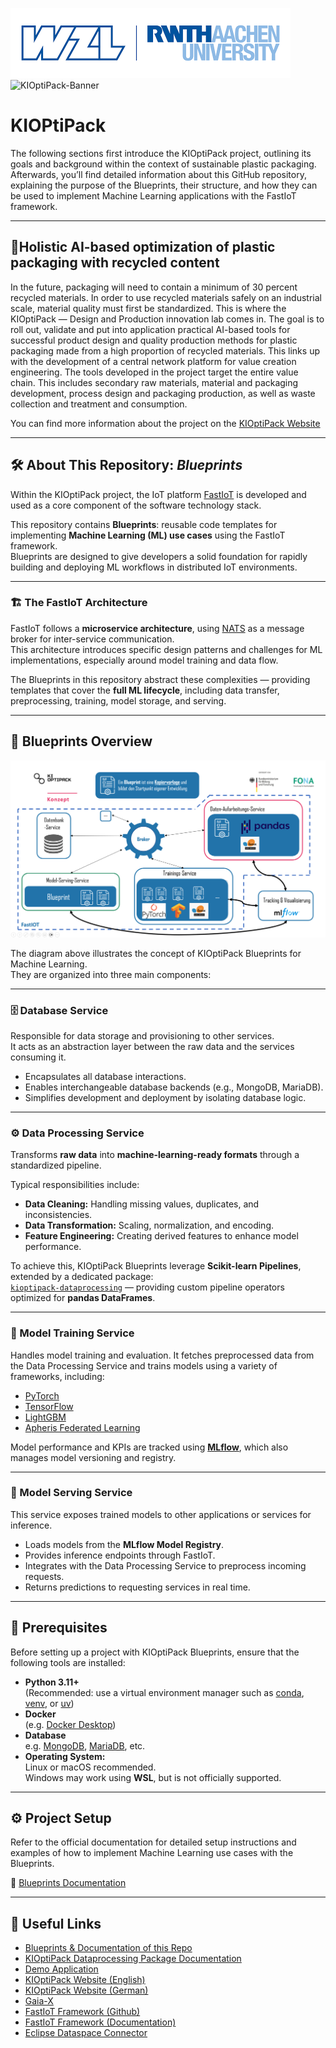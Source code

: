 ![WZL-Logo](https://raw.githubusercontent.com/Alexander-Nasuta/Alexander-Nasuta/main/readme_images/logo.png)
![KIOptiPack-Banner](https://ki-hub-kunststoffverpackungen.de/fileadmin/_processed_/2/6/csm_keyvisual-11_7e2e959d7c.png)

# KIOPtiPack

The following sections first introduce the KIOptiPack project, outlining its goals and background within the context of sustainable plastic packaging.
Afterwards, you’ll find detailed information about this GitHub repository, explaining the purpose of the Blueprints, their structure, and how they can be used to implement Machine Learning applications with the FastIoT framework.

---

## 🌿Holistic AI-based optimization of plastic packaging with recycled content
In the future, packaging will need to contain a minimum of 30 percent recycled materials. 
In order to use recycled materials safely on an industrial scale, material quality must first be standardized. 
This is where the KIOptiPack — Design and Production innovation lab comes in. 
The goal is to roll out, validate and put into application practical AI-based tools for successful product design and quality production methods for plastic packaging made from a high proportion of recycled materials. 
This links up with the development of a central network platform for value creation engineering. 
The tools developed in the project target the entire value chain. 
This includes secondary raw materials, material and packaging development, process design and packaging production, as well as waste collection and treatment and consumption.

You can find more information about the project on the [KIOptiPack Website](https://ki-hub-kunststoffverpackungen.de/en/kioptipack/about)

---

## 🛠️ About This Repository: *Blueprints*

Within the KIOptiPack project, the IoT platform [FastIoT](https://github.com/FraunhoferIVV/fastiot) is developed and used as a core component of the software technology stack.

This repository contains **Blueprints**: reusable code templates for implementing **Machine Learning (ML) use cases** using the FastIoT framework.  
Blueprints are designed to give developers a solid foundation for rapidly building and deploying ML workflows in distributed IoT environments.

---

### 🏗️ The FastIoT Architecture

FastIoT follows a **microservice architecture**, using [NATS](https://nats.io/) as a message broker for inter-service communication.  
This architecture introduces specific design patterns and challenges for ML implementations, especially around model training and data flow.

The Blueprints in this repository abstract these complexities — providing templates that cover the **full ML lifecycle**, including data transfer, preprocessing, training, model storage, and serving.

---

## 📘 Blueprints Overview

![Blueprints](resources/readme-assets/Blueprint-concept.png)

The diagram above illustrates the concept of KIOptiPack Blueprints for Machine Learning.  
They are organized into three main components:

---

### 🗄️ Database Service
Responsible for data storage and provisioning to other services.  
It acts as an abstraction layer between the raw data and the services consuming it.

- Encapsulates all database interactions.
- Enables interchangeable database backends (e.g., MongoDB, MariaDB).
- Simplifies development and deployment by isolating database logic.

---

### ⚙️ Data Processing Service

Transforms **raw data** into **machine-learning-ready formats** through a standardized pipeline.

Typical responsibilities include:
- **Data Cleaning:** Handling missing values, duplicates, and inconsistencies.  
- **Data Transformation:** Scaling, normalization, and encoding.  
- **Feature Engineering:** Creating derived features to enhance model performance.  

To achieve this, KIOptiPack Blueprints leverage **Scikit-learn Pipelines**, extended by a dedicated package:  
[`kioptipack-dataprocessing`](https://kioptipack-dataprocessing.readthedocs.io/en/latest/) — providing custom pipeline operators optimized for **pandas DataFrames**.  

---

### 🧠 Model Training Service

Handles model training and evaluation. It fetches preprocessed data from the Data Processing Service and trains models using a variety of frameworks, including:

- [PyTorch](https://pytorch.org/)  
- [TensorFlow](https://www.tensorflow.org/)  
- [LightGBM](https://lightgbm.readthedocs.io/en/stable/)  
- [Apheris Federated Learning](https://www.apheris.com/)  

Model performance and KPIs are tracked using **[MLflow](https://mlflow.org/)**, which also manages model versioning and registry.

---

### 🚀 Model Serving Service

This service exposes trained models to other applications or services for inference.

- Loads models from the **MLflow Model Registry**.  
- Provides inference endpoints through FastIoT.  
- Integrates with the Data Processing Service to preprocess incoming requests.  
- Returns predictions to requesting services in real time.

---

## 🧩 Prerequisites

Before setting up a project with KIOptiPack Blueprints, ensure that the following tools are installed:

- **Python 3.11+**  
  (Recommended: use a virtual environment manager such as [conda](https://docs.anaconda.com/free/anaconda/install/windows/), [venv](https://docs.python.org/3/library/venv.html), or [uv](https://github.com/astral-sh/uv))
- **Docker**  
  (e.g. [Docker Desktop](https://www.docker.com/products/docker-desktop/))
- **Database**  
  e.g. [MongoDB](https://www.mongodb.com/), [MariaDB](https://mariadb.org/), etc.
- **Operating System:**  
  Linux or macOS recommended.  
  Windows may work using **WSL**, but is not officially supported.

---

## ⚙️ Project Setup

Refer to the official documentation for detailed setup instructions and examples of how to implement Machine Learning use cases with the Blueprints.

📘 [Blueprints Documentation](https://blueprint-dev-v2.readthedocs.io/en/latest/index.html)

---

## 🔗 Useful Links

- [Blueprints & Documentation of this Repo](https://blueprint-dev-v2.readthedocs.io/en/latest/index.html)
- [KIOptiPack Dataprocessing Package Documentation](https://kioptipack-dataprocessing.readthedocs.io/en/latest/)
- [Demo Application](https://github.com/Alexander-Nasuta/openhub-demo) 
- [KIOptiPack Website (English)](https://ki-hub-kunststoffverpackungen.de/en/kioptipack/about)
- [KIOptiPack Website (German)](https://ki-hub-kunststoffverpackungen.de/kioptipack/ueber-das-projekt)
- [Gaia-X](https://gaia-x.eu/)
- [FastIoT Framework (Github)](https://github.com/FraunhoferIVV/fastiot)
- [FastIoT Framework (Documentation)](https://fastiot.readthedocs.io/en/latest/)
- [Eclipse Dataspace Connector](https://projects.eclipse.org/projects/technology.edc)
